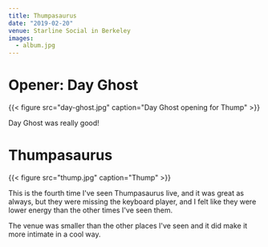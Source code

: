 ```yaml
---
title: Thumpasaurus
date: "2019-02-20"
venue: Starline Social in Berkeley
images:
  - album.jpg
---
```


# Opener: Day Ghost

{{< figure src="day-ghost.jpg" caption="Day Ghost opening for Thump" >}}

Day Ghost was really good!

# Thumpasaurus

{{< figure src="thump.jpg" caption="Thump" >}}

This is the fourth time I've seen Thumpasaurus live, and it was great as
always, but they were missing the keyboard player, and I felt like they
were lower energy than the other times I've seen them.

The venue was smaller than the other places I've seen and it did make it more
intimate in a cool way.

